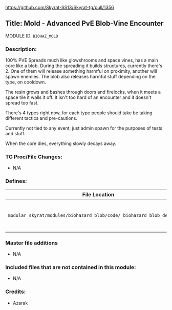 https://github.com/Skyrat-SS13/Skyrat-tg/pull/1356

## Title: Mold - Advanced PvE Blob-Vine Encounter

MODULE ID: `BIOHAZ_MOLD`

### Description:

<!-- Taken from #1356's About section for now as I'm too tired to come up with a good description :v -Avunia -->
100% PVE
Spreads much like glowshrooms and space vines, has a main core like a blob. During the spreading it builds structures, currently there's 2. One of them will release something harmful on proximity, another will spawn enemies. The blob also releases harmful stuff depending on the type, on cooldown.

The resin grows and bashes through doors and firelocks, when it meets a space tile it walls it off. It isn't too hard of an encounter and it doesn't spread too fast.

There's 4 types right now, for each type people should take be taking different tactics and pre-cautions.

Currently not tied to any event, just admin spawn for the purposes of tests and stuff.

When the core dies, everything slowly decays away.

### TG Proc/File Changes:

- N/A

### Defines:

|File Location|Defines|
|-------------|-------|
|`modular_skyrat/modules/biohazard_blob/code/_biohazard_blob_defines.dm`|`BIO_MOLD_TYPE_FUNGUS`<br>`BIO_MOLD_TYPE_FIRE`<br>`BIO_MOLD_TYPE_EMP`<br>`BIO_MOLD_TYPE_TOXIC`<br>`ALL_BIO_BLOB_TYPES`<br>`FACTION_MOLD`|

### Master file additions

- N/A

### Included files that are not contained in this module:

- N/A

### Credits:

- Azarak
